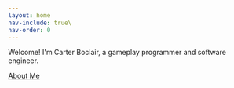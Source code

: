 ```yaml
---
layout: home
nav-include: true\
nav-order: 0
---
```


Welcome! I'm Carter Boclair, a gameplay programmer and software engineer.

<a class="navbutton" href="/about">About Me</a>